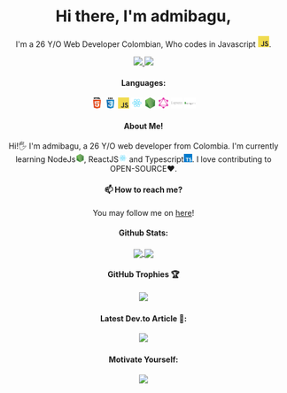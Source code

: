 <p align="center">
  <h1 align="center">Hi there, I'm admibagu,</h1>
  <p align="center">I'm a 26 Y/O Web Developer Colombian, Who codes in Javascript <code><img height="20" src="https://raw.githubusercontent.com/github/explore/80688e429a7d4ef2fca1e82350fe8e3517d3494d/topics/javascript/javascript.png"></code>.</p>
  <p align="center">
    </a>
    <a href="https://dev.to/admibagu" target="_blank">
      <img src="https://img.shields.io/badge/Follow-@admibagu-black?style=for-the-badge&logo=dev.to" />
    </a>
    <a href="http://hits.dwyl.com/admibagu/admibagu" target="_blank">
      <img src="http://hits.dwyl.com/admibagu/admibagu.svg" />
    </a>
  </p>
  <p align="center">
    <h4 align="center">Languages:</h4>
    <p align="center">
      <code><img height="20" src="https://raw.githubusercontent.com/github/explore/80688e429a7d4ef2fca1e82350fe8e3517d3494d/topics/html/html.png"></code>
      <code><img height="20" src="https://raw.githubusercontent.com/github/explore/80688e429a7d4ef2fca1e82350fe8e3517d3494d/topics/css/css.png"></code>
      <code><img height="20" src="https://raw.githubusercontent.com/github/explore/80688e429a7d4ef2fca1e82350fe8e3517d3494d/topics/javascript/javascript.png"></code>
      <code><img height="20" src="https://raw.githubusercontent.com/github/explore/80688e429a7d4ef2fca1e82350fe8e3517d3494d/topics/react/react.png"></code>
      <code><img height="20" src="https://raw.githubusercontent.com/github/explore/80688e429a7d4ef2fca1e82350fe8e3517d3494d/topics/nodejs/nodejs.png"></code>
      <code><img height="20" src="https://raw.githubusercontent.com/github/explore/80688e429a7d4ef2fca1e82350fe8e3517d3494d/topics/graphql/graphql.png"></code>
      <code><img height="20" src="https://raw.githubusercontent.com/github/explore/80688e429a7d4ef2fca1e82350fe8e3517d3494d/topics/express/express.png"></code>
      <code><img height="20" src="https://raw.githubusercontent.com/github/explore/80688e429a7d4ef2fca1e82350fe8e3517d3494d/topics/mongodb/mongodb.png"></code>
    </p>
  </p>
</p>
<p align="center">
  <h4 align="center">About Me!</h4>
  <p align="center">Hi!🖐 I'm admibagu, a 26 Y/O web developer from Colombia.
  I'm currently learning NodeJs<code><img height="15" src="https://raw.githubusercontent.com/github/explore/80688e429a7d4ef2fca1e82350fe8e3517d3494d/topics/nodejs/nodejs.png"></code>, ReactJS<code><img height="15" src="https://raw.githubusercontent.com/github/explore/80688e429a7d4ef2fca1e82350fe8e3517d3494d/topics/react/react.png"></code> and Typescript<code><img height="15" src="https://raw.githubusercontent.com/github/explore/80688e429a7d4ef2fca1e82350fe8e3517d3494d/topics/typescript/typescript.png"></code>.
  I love contributing to OPEN-SOURCE❤.</p>
  <h4 align="center">📫 How to reach me?</h4>
  <p align="center">You may follow me on <a href="https://github.com/admibagu/admibagu/issues/new">here</a>!</p>
</p>
<h4 align="center">Github Stats:</h4>
<p align="center" justify="center">
  <a href="https://github.com/anuraghazra/github-readme-stats" target="_blank" justify="center">
    <img align="center" src="https://github-readme-stats.vercel.app/api?username=admibagu&show_icons=true&title_color=2e2e2e&hide=issues&include_all_commits=true"/>
    <img align="center" src="https://github-readme-stats.vercel.app/api/top-langs/?username=admibagu&layout=compact" />
  </a>
</p>

<h4 align="center">GitHub Trophies 🏆</h4>
<p align="center">
  <a href="https://github.com/ryo-ma/github-profile-trophy" target="_blank">
    <img src="https://github-profile-trophy.vercel.app/?username=admibagu&theme=gruvbox"/>
  </a>
</p>

<h4 align="center">Latest Dev.to Article 📝:</h4>
<p align="center">
  <a href="https://dev.to/admibagu" target="_blank">
    <img src="https://latest-devto-post.vercel.app/api?username=admibagu"/>
  </a>
</p>

<h4 align="center">Motivate Yourself:</h4>
<p align="center">
  <a href="https://github.com/admibagu/github-readme-quotes">
    <img src="https://quotes-github-readme.vercel.app/api?type=horizontal"/>
  </a>
</p>
